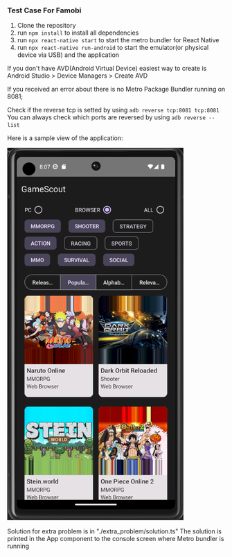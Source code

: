 ### Test Case For Famobi

1. Clone the repository
2. run `npm install` to install all dependencies
3. run `npx react-native start` to start the metro bundler for React Native
4. run `npx react-native run-android` to start the emulator(or physical device via USB) and the application

If you don't have AVD(Android Virtual Device) easiest way to create is Android Studio > Device Managers > Create AVD

If you received an error about there is no Metro Package Bundler running on 8081;

Check if the reverse tcp is setted by using `adb reverse tcp:8081 tcp:8081`
You can always check which ports are reversed by using `adb reverse --list`

Here is a sample view of the application:

![Sample Output](./sample.png)

Solution for extra problem is in "./extra_problem/solution.ts"
The solution is printed in the App component to the console screen where Metro bundler is running
